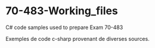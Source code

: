 # 70-483-Working_files
C# code samples used to prepare Exam 70-483

Exemples de code c-sharp provenant de diverses sources.
